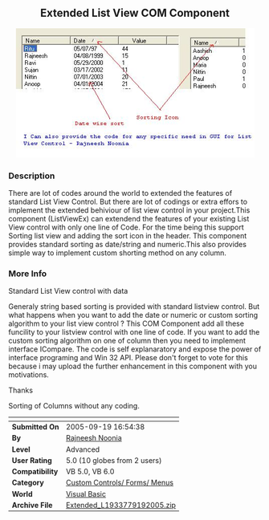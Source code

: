 ﻿<div align="center">

## Extended List View COM Component

<img src="PIC200591912663174.JPG">
</div>

### Description

There are lot of codes around the world to extended the features of standard List View Control. But there are lot of codings or extra effors to implement the extended behiviour of list view control in your project.This component (ListViewEx) can extendend the features of your existing List View control with only one line of Code. For the time being this support Sorting list view and adding the sort icon in the header. This component provides standard sorting as date/string and numeric.This also provides simple way to implement custom shorting method on any column.
 
### More Info
 
Standard List View control with data

Generaly string based sorting is provided with standard listview control. But what happens when you want to add the date or numeric or custom sorting algorithm to your list view control ? This COM Component add all these funcility to your listview control with one line of code. If you want to add the custom sorting algorithm on one of column then you need to implement interface ICompare. The code is self explanaratory and expose the power of interface programing and Win 32 API. Please don't forget to vote for this because i may upload the further enhancement in this component with you motivations.

Thanks

Sorting of Columns without any coding.


<span>             |<span>
---                |---
**Submitted On**   |2005-09-19 16:54:38
**By**             |[Rajneesh Noonia](https://github.com/Planet-Source-Code/PSCIndex/blob/master/ByAuthor/rajneesh-noonia.md)
**Level**          |Advanced
**User Rating**    |5.0 (10 globes from 2 users)
**Compatibility**  |VB 5\.0, VB 6\.0
**Category**       |[Custom Controls/ Forms/  Menus](https://github.com/Planet-Source-Code/PSCIndex/blob/master/ByCategory/custom-controls-forms-menus__1-4.md)
**World**          |[Visual Basic](https://github.com/Planet-Source-Code/PSCIndex/blob/master/ByWorld/visual-basic.md)
**Archive File**   |[Extended\_L1933779192005\.zip](https://github.com/Planet-Source-Code/rajneesh-noonia-extended-list-view-com-component__1-62560/archive/master.zip)








